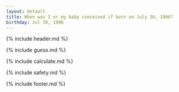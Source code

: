 ```yaml
---
layout: default
title: When was I or my baby conceived if born on July 30, 1906?
birthday: Jul 30, 1906
---
```


{% include header.md %}

{% include guess.md %}

{% include calculate.md %}

{% include safety.md %}

{% include footer.md %}



